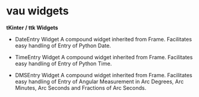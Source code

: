 # vau widgets
**tKinter / ttk Widgets**


* DateEntry Widget 
A compound widget inherited from Frame. Facilitates easy handling of Entry of Python Date.
  
* TimeEntry Widget 
A compound widget inherited from Frame. Facilitates easy handling of Entry of Python Time.

* DMSEntry Widget 
A compound widget inherited from Frame. Facilitates easy handling of Entry of Angular Measurement in Arc Degrees, Arc Minutes, Arc Seconds and Fractions of Arc Seconds.